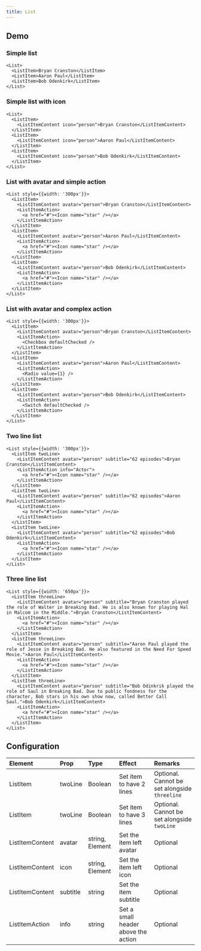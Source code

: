 ```yaml
---
title: List
---
```


## Demo

### Simple list

```jsx_demo
<List>
  <ListItem>Bryan Cranston</ListItem>
  <ListItem>Aaron Paul</ListItem>
  <ListItem>Bob Odenkirk</ListItem>
</List>
```

### Simple list with icon

```jsx_demo
<List>
  <ListItem>
    <ListItemContent icon="person">Bryan Cranston</ListItemContent>
  </ListItem>
  <ListItem>
    <ListItemContent icon="person">Aaron Paul</ListItemContent>
  </ListItem>
  <ListItem>
    <ListItemContent icon="person">Bob Odenkirk</ListItemContent>
  </ListItem>
</List>
```

### List with avatar and simple action

```jsx_demo
<List style={{width: '300px'}}>
  <ListItem>
    <ListItemContent avatar="person">Bryan Cranston</ListItemContent>
    <ListItemAction>
      <a href="#"><Icon name="star" /></a>
    </ListItemAction>
  </ListItem>
  <ListItem>
    <ListItemContent avatar="person">Aaron Paul</ListItemContent>
    <ListItemAction>
      <a href="#"><Icon name="star" /></a>
    </ListItemAction>
  </ListItem>
  <ListItem>
    <ListItemContent avatar="person">Bob Odenkirk</ListItemContent>
    <ListItemAction>
      <a href="#"><Icon name="star" /></a>
    </ListItemAction>
  </ListItem>
</List>
```

### List with avatar and complex action

```jsx_demo
<List style={{width: '300px'}}>
  <ListItem>
    <ListItemContent avatar="person">Bryan Cranston</ListItemContent>
    <ListItemAction>
      <Checkbox defaultChecked />
    </ListItemAction>
  </ListItem>
  <ListItem>
    <ListItemContent avatar="person">Aaron Paul</ListItemContent>
    <ListItemAction>
      <Radio value={1} />
    </ListItemAction>
  </ListItem>
  <ListItem>
    <ListItemContent avatar="person">Bob Odenkirk</ListItemContent>
    <ListItemAction>
      <Switch defaultChecked />
    </ListItemAction>
  </ListItem>
</List>
```

### Two line list

```jsx_demo
<List style={{width: '300px'}}>
  <ListItem twoLine>
    <ListItemContent avatar="person" subtitle="62 episodes">Bryan Cranston</ListItemContent>
    <ListItemAction info="Actor">
      <a href="#"><Icon name="star" /></a>
    </ListItemAction>
  </ListItem>
  <ListItem twoLine>
    <ListItemContent avatar="person" subtitle="62 episodes">Aaron Paul</ListItemContent>
    <ListItemAction>
      <a href="#"><Icon name="star" /></a>
    </ListItemAction>
  </ListItem>
  <ListItem twoLine>
    <ListItemContent avatar="person" subtitle="62 episodes">Bob Odenkirk</ListItemContent>
    <ListItemAction>
      <a href="#"><Icon name="star" /></a>
    </ListItemAction>
  </ListItem>
</List>
```

### Three line list

```jsx_demo
<List style={{width: '650px'}}>
  <ListItem threeLine>
    <ListItemContent avatar="person" subtitle="Bryan Cranston played the role of Walter in Breaking Bad. He is also known for playing Hal in Malcom in the Middle.">Bryan Cranston</ListItemContent>
    <ListItemAction>
      <a href="#"><Icon name="star" /></a>
    </ListItemAction>
  </ListItem>
  <ListItem threeLine>
    <ListItemContent avatar="person" subtitle="Aaron Paul played the role of Jesse in Breaking Bad. He also featured in the Need For Speed Movie.">Aaron Paul</ListItemContent>
    <ListItemAction>
      <a href="#"><Icon name="star" /></a>
    </ListItemAction>
  </ListItem>
  <ListItem threeLine>
    <ListItemContent avatar="person" subtitle="Bob Odinkrik played the role of Saul in Breaking Bad. Due to public fondness for the character, Bob stars in his own show now, called Better Call Saul.">Bob Odenkirk</ListItemContent>
    <ListItemAction>
      <a href="#"><Icon name="star" /></a>
    </ListItemAction>
  </ListItem>
</List>
```

## Configuration

| Element   | Prop         | Type      | Effect       | Remarks      |
|:----------|:-------------|:----------|:-------------|:-------------|
| ListItem  | twoLine    | Boolean   | Set item to have 2 lines  | Optional. Cannot be set alongside `threeline` |
| ListItem  | twoLine    | Boolean   | Set item to have 3 lines  | Optional. Cannot be set alongside `twoLine` |
| ListItemContent  | avatar    | string, Element   | Set the item left avatar  | Optional |
| ListItemContent  | icon    | string, Element   | Set the item left icon  | Optional |
| ListItemContent  | subtitle    | string   | Set the item subtitle  | Optional |
| ListItemAction  | info    | string   | Set a small header above the action | Optional |
